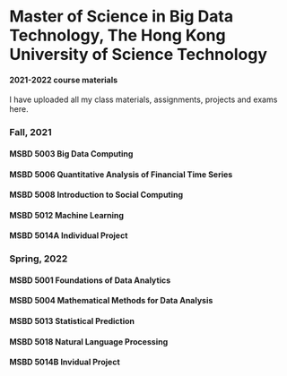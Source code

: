 # Master of Science in Big Data Technology, The Hong Kong University of Science Technology
#### 2021-2022 course materials
I have uploaded all my class materials, assignments, projects and exams here.

### Fall, 2021

#### MSBD 5003 Big Data Computing

#### MSBD 5006 Quantitative Analysis of Financial Time Series

#### MSBD 5008 Introduction to Social Computing

#### MSBD 5012 Machine Learning

#### MSBD 5014A Individual Project

### Spring, 2022

#### MSBD 5001 Foundations of Data Analytics

#### MSBD 5004 Mathematical Methods for Data Analysis

#### MSBD 5013 Statistical Prediction

#### MSBD 5018 Natural Language Processing

#### MSBD 5014B Invidual Project
